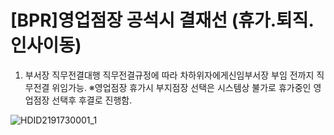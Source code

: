 # [BPR]영업점장 공석시 결재선 (휴가.퇴직.인사이동)
1. 부서장 직무전결대행
직무전결규정에 따라 차하위자에게신임부서장 부임 전까지 직무전결 위임가능.
※영업점장 휴가시 부지점장 선택은 시스템상 불가로 휴가중인 영업점장 선택후 후결로 진행함.

![HDID2191730001_1](HDID2191730001_1.png)

